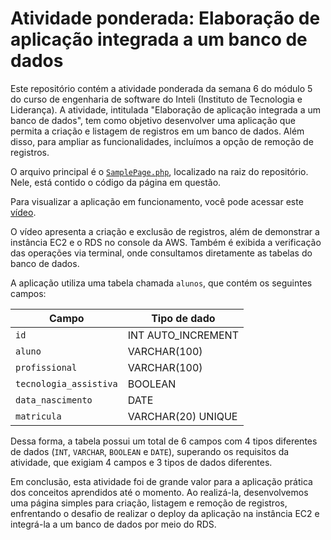 # Atividade ponderada: Elaboração de aplicação integrada a um banco de dados
Este repositório contém a atividade ponderada da semana 6 do módulo 5 do curso de engenharia de software do Inteli (Instituto de Tecnologia e Liderança). A atividade, intitulada "Elaboração de aplicação integrada a um banco de dados", tem como objetivo desenvolver uma aplicação que permita a criação e listagem de registros em um banco de dados. Além disso, para ampliar as funcionalidades, incluímos a opção de remoção de registros.

O arquivo principal é o [`SamplePage.php`](https://github.com/AndreLobo1/ponderada-programacao-S06_M05_ES/blob/main/SamplePage.php), localizado na raiz do repositório. Nele, está contido o código da página em questão.  

Para visualizar a aplicação em funcionamento, você pode acessar este [vídeo](https://www.loom.com/share/06de9584d121476bbf9bb512533b9d23?sid=e3fad0b4-f504-44a9-a025-a3d10c6973a4).  

O vídeo apresenta a criação e exclusão de registros, além de demonstrar a instância EC2 e o RDS no console da AWS. Também é exibida a verificação das operações via terminal, onde consultamos diretamente as tabelas do banco de dados.  

A aplicação utiliza uma tabela chamada `alunos`, que contém os seguintes campos:  

<div align="center">

| Campo                 | Tipo de dado       |  
|----------------------|------------------|  
| `id`                | INT AUTO_INCREMENT |  
| `aluno`             | VARCHAR(100)       |  
| `profissional`      | VARCHAR(100)       |  
| `tecnologia_assistiva` | BOOLEAN           |  
| `data_nascimento`   | DATE               |  
| `matricula`         | VARCHAR(20) UNIQUE |  

</div>  

Dessa forma, a tabela possui um total de 6 campos com 4 tipos diferentes de dados (`INT`, `VARCHAR`, `BOOLEAN` e `DATE`), superando os requisitos da atividade, que exigiam 4 campos e 3 tipos de dados diferentes.

Em conclusão, esta atividade foi de grande valor para a aplicação prática dos conceitos aprendidos até o momento. Ao realizá-la, desenvolvemos uma página simples para criação, listagem e remoção de registros, enfrentando o desafio de realizar o deploy da aplicação na instância EC2 e integrá-la a um banco de dados por meio do RDS.
